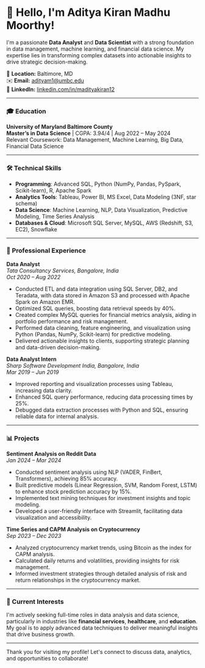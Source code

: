 # 👋 Hello, I'm Aditya Kiran Madhu Moorthy!

I'm a passionate **Data Analyst** and **Data Scientist** with a strong foundation in data management, machine learning, and financial data science. My expertise lies in transforming complex datasets into actionable insights to drive strategic decision-making.

📍 **Location:** Baltimore, MD  
✉️ **Email:** [adityam1@umbc.edu](mailto:adityam1@umbc.edu)  
🔗 **LinkedIn:** [linkedin.com/in/madityakiran12](https://linkedin.com/in/madityakiran12)

---

### 🎓 Education
**University of Maryland Baltimore County**  
**Master’s in Data Science** | CGPA: 3.94/4 | Aug 2022 – May 2024  
Relevant Coursework: Data Management, Machine Learning, Big Data, Financial Data Science

---

### 🛠️ Technical Skills
- **Programming**: Advanced SQL, Python (NumPy, Pandas, PySpark, Scikit-learn), R, Apache Spark
- **Analytics Tools**: Tableau, Power BI, MS Excel, Data Modeling (3NF, star schema)
- **Data Science**: Machine Learning, NLP, Data Visualization, Predictive Modeling, Time Series Analysis
- **Databases & Cloud**: Microsoft SQL Server, MySQL, AWS (Redshift, S3, EC2), Snowflake

---

### 💼 Professional Experience

**Data Analyst**  
*Tata Consultancy Services, Bangalore, India*  
*Oct 2020 – Aug 2022*  
- Conducted ETL and data integration using SQL Server, DB2, and Teradata, with data stored in Amazon S3 and processed with Apache Spark on Amazon EMR.
- Optimized SQL queries, boosting data retrieval speeds by 40%.
- Created complex MySQL queries for financial metrics analysis, aiding in portfolio performance and risk management.
- Performed data cleaning, feature engineering, and visualization using Python (Pandas, NumPy, Scikit-learn) for predictive modeling.
- Delivered actionable insights to clients, supporting strategic planning and data-driven decision-making.

**Data Analyst Intern**  
*Sharp Software Development India, Bangalore, India*  
*Mar 2019 – Jun 2019*  
- Improved reporting and visualization processes using Tableau, increasing data clarity.
- Enhanced SQL query performance, reducing data processing times by 25%.
- Debugged data extraction processes with Python and SQL, ensuring reliable data for internal analysis.

---

### 📊 Projects

**Sentiment Analysis on Reddit Data**  
*Jan 2024 – Mar 2024*  
- Conducted sentiment analysis using NLP (VADER, FinBert, Transformers), achieving 85% accuracy.
- Built predictive models (Linear Regression, SVM, Random Forest, LSTM) to enhance stock prediction accuracy by 15%.
- Implemented text mining techniques for investment insights and topic modeling.
- Developed a user-friendly interface with Streamlit, facilitating data visualization and accessibility.

**Time Series and CAPM Analysis on Cryptocurrency**  
*Sep 2023 – Dec 2023*  
- Analyzed cryptocurrency market trends, using Bitcoin as the index for CAPM analysis.
- Calculated daily returns and volatilities, providing insights for risk management.
- Informed investment strategies through detailed analysis of risk and return relationships in the cryptocurrency market.

---

### 🌱 Current Interests
I'm actively seeking full-time roles in data analysis and data science, particularly in industries like **financial services**, **healthcare**, and **education**. My goal is to apply advanced data techniques to deliver meaningful insights that drive business growth.

---

Thank you for visiting my profile! Let's connect to discuss data, analytics, and opportunities to collaborate!

